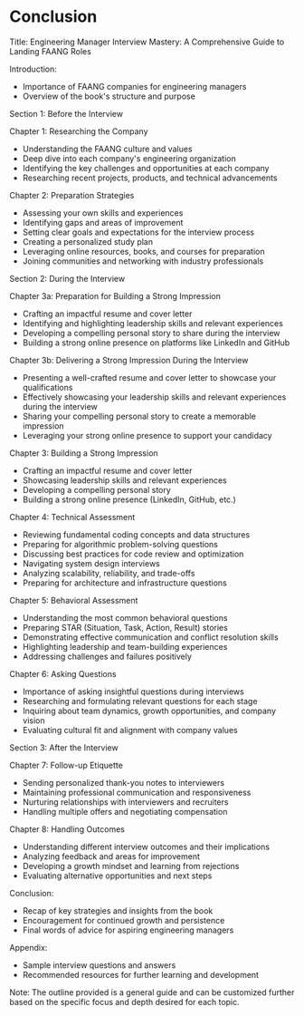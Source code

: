 # Conclusion

Title: Engineering Manager Interview Mastery: A Comprehensive Guide to Landing FAANG Roles

Introduction:
- Importance of FAANG companies for engineering managers
- Overview of the book's structure and purpose

Section 1: Before the Interview

Chapter 1: Researching the Company
- Understanding the FAANG culture and values
- Deep dive into each company's engineering organization
- Identifying the key challenges and opportunities at each company
- Researching recent projects, products, and technical advancements

Chapter 2: Preparation Strategies
- Assessing your own skills and experiences
- Identifying gaps and areas of improvement
- Setting clear goals and expectations for the interview process
- Creating a personalized study plan
- Leveraging online resources, books, and courses for preparation
- Joining communities and networking with industry professionals

Section 2: During the Interview

Chapter 3a: Preparation for Building a Strong Impression
- Crafting an impactful resume and cover letter
- Identifying and highlighting leadership skills and relevant experiences
- Developing a compelling personal story to share during the interview
- Building a strong online presence on platforms like LinkedIn and GitHub

Chapter 3b: Delivering a Strong Impression During the Interview
- Presenting a well-crafted resume and cover letter to showcase your qualifications
- Effectively showcasing your leadership skills and relevant experiences during the interview
- Sharing your compelling personal story to create a memorable impression
- Leveraging your strong online presence to support your candidacy

Chapter 3: Building a Strong Impression
- Crafting an impactful resume and cover letter
- Showcasing leadership skills and relevant experiences
- Developing a compelling personal story
- Building a strong online presence (LinkedIn, GitHub, etc.)

Chapter 4: Technical Assessment
- Reviewing fundamental coding concepts and data structures
- Preparing for algorithmic problem-solving questions
- Discussing best practices for code review and optimization
- Navigating system design interviews
- Analyzing scalability, reliability, and trade-offs
- Preparing for architecture and infrastructure questions

Chapter 5: Behavioral Assessment
- Understanding the most common behavioral questions
- Preparing STAR (Situation, Task, Action, Result) stories
- Demonstrating effective communication and conflict resolution skills
- Highlighting leadership and team-building experiences
- Addressing challenges and failures positively

Chapter 6: Asking Questions
- Importance of asking insightful questions during interviews
- Researching and formulating relevant questions for each stage
- Inquiring about team dynamics, growth opportunities, and company vision
- Evaluating cultural fit and alignment with company values

Section 3: After the Interview

Chapter 7: Follow-up Etiquette
- Sending personalized thank-you notes to interviewers
- Maintaining professional communication and responsiveness
- Nurturing relationships with interviewers and recruiters
- Handling multiple offers and negotiating compensation

Chapter 8: Handling Outcomes
- Understanding different interview outcomes and their implications
- Analyzing feedback and areas for improvement
- Developing a growth mindset and learning from rejections
- Evaluating alternative opportunities and next steps

Conclusion:
- Recap of key strategies and insights from the book
- Encouragement for continued growth and persistence
- Final words of advice for aspiring engineering managers

Appendix:
- Sample interview questions and answers
- Recommended resources for further learning and development

Note: The outline provided is a general guide and can be customized further based on the specific focus and depth desired for each topic.